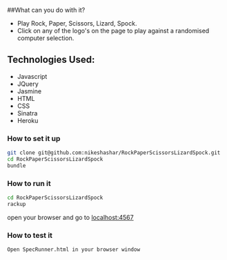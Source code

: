 
##What can you do with it?
  + Play Rock, Paper, Scissors, Lizard, Spock. 
  + Click on any of the logo's on the page to play against a randomised computer selection.


## Technologies Used:

  + Javascript
  + JQuery
  + Jasmine
  + HTML
  + CSS
  + Sinatra
  + Heroku
  
### How to set it up
```sh
git clone git@github.com:nikeshashar/RockPaperScissorsLizardSpock.git
cd RockPaperScissorsLizardSpock
bundle
```

### How to run it
```sh
cd RockPaperScissorsLizardSpock
rackup
```

open your browser and go to [localhost:4567](http://localhost:4567)

### How to test it
```sh
Open SpecRunner.html in your browser window
```